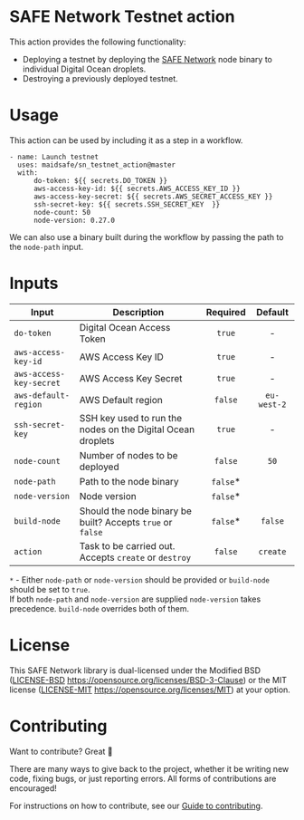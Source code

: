 # SAFE Network Testnet action

This action provides the following functionality:

- Deploying a testnet by deploying the [SAFE Network](https://github.com/maidsafe/safe_network) node binary to individual Digital Ocean droplets.
- Destroying a previously deployed testnet.

# Usage

This action can be used by including it as a step in a workflow.

```
- name: Launch testnet
  uses: maidsafe/sn_testnet_action@master
  with:
      do-token: ${{ secrets.DO_TOKEN }}
      aws-access-key-id: ${{ secrets.AWS_ACCESS_KEY_ID }}
      aws-access-key-secret: ${{ secrets.AWS_SECRET_ACCESS_KEY }}
      ssh-secret-key: ${{ secrets.SSH_SECRET_KEY  }}
      node-count: 50
      node-version: 0.27.0
```

We can also use a binary built during the workflow by passing the path to the `node-path` input.

# Inputs

|Input|Description|Required|Default|
|---|---|:---:|:---:|
|`do-token`|Digital Ocean Access Token|`true`|-|
|`aws-access-key-id`|AWS Access Key ID|`true`|-|
|`aws-access-key-secret`|AWS Access Key Secret|`true`|-|
|`aws-default-region`|AWS Default region|`false`|`eu-west-2`|
|`ssh-secret-key`|SSH key used to run the nodes on the Digital Ocean droplets|`true`|-|
|`node-count`|Number of nodes to be deployed|`false`|`50`|
|`node-path`|Path to the node binary|`false`*||
|`node-version`|Node version|`false`*||
|`build-node`|Should the node binary be built? Accepts `true` or `false`|`false`*|`false`|
|`action`|Task to be carried out. Accepts `create` or `destroy`|`false`|`create`|


`*` - Either `node-path` or `node-version` should be provided or `build-node` should be set to `true`. <br>
If both `node-path` and `node-version` are supplied `node-version` takes precedence. `build-node` overrides both of them.

# License

This SAFE Network library is dual-licensed under the Modified BSD ([LICENSE-BSD](LICENSE-BSD) https://opensource.org/licenses/BSD-3-Clause) or the MIT license ([LICENSE-MIT](LICENSE-MIT) https://opensource.org/licenses/MIT) at your option.

# Contributing

Want to contribute? Great :tada:

There are many ways to give back to the project, whether it be writing new code, fixing bugs, or just reporting errors. All forms of contributions are encouraged!

For instructions on how to contribute, see our [Guide to contributing](https://github.com/maidsafe/QA/blob/master/CONTRIBUTING.md).